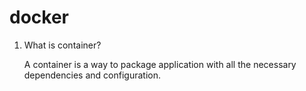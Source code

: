 # docker

1. What is container?

   A container is a way to package application with all the necessary dependencies and configuration. 
